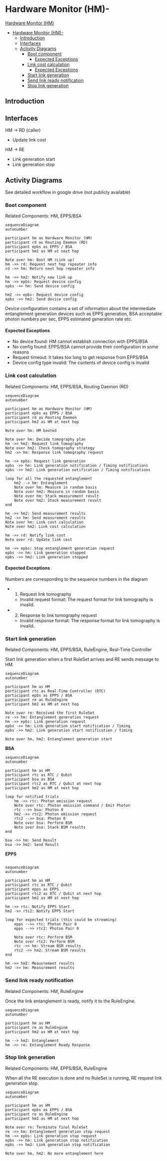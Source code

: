 # Hardware Monitor (HM)- 
[Hardware Monitor (HM)](#hardware-monitor-hm)
- [Hardware Monitor (HM)-](#hardware-monitor-hm-)
  - [Introduction](#introduction)
  - [Interfaces](#interfaces)
  - [Activity Diagrams](#activity-diagrams)
    - [Boot component](#boot-component)
      - [Expected Exceptions](#expected-exceptions)
    - [Link cost calculation](#link-cost-calculation)
      - [Expected Exceptions](#expected-exceptions-1)
    - [Start link generation](#start-link-generation)
    - [Send link ready notification](#send-link-ready-notification)
    - [Stop link generation](#stop-link-generation)

## Introduction

## Interfaces
HM -> RD (caller)
- Update link cost

HM -> RE
- Link generation start
- Link generation stop

## Activity Diagrams
See detailed workflow in google drive (not publicly available)

### Boot component
Related Components: HM, EPPS/BSA

```mermaid
sequenceDiagram
autonumber

participant hm as Hardware Monitor (HM)
participant rd as Routing Daemon (RD)
participant epbs as EPPS / BSA
participant hm2 as HM at next hop

Note over hm: Boot HM (Link up)
hm ->> rd: Request next hop repeater info
rd ->> hm: Return next hop repeater info

hm ->> hm2: Notify new link up
hm ->> epbs: Request device config
epbs ->> hm: Send device config

hm2 ->> epbs: Request device config
epbs ->> hm2: Send device config
```

Device configuration contains a set of information about the intermediate entanglement generation devices such as EPPS generation, BSA acceptable photon numbers per sec, EPPS estimated generation rate etc. 

#### Expected Exceptions
- No device found: HM cannot establish connection with EPPS/BSA
- No config found: EPPS/BSA cannot provide their configuration in some reasons
- Request timeout: It takes too long to get response from EPPS/BSA
- Device config type invalid: The contents of device config is invalid

### Link cost calculation
Related Components: HM, EPPS/BSA, Routing Daemon (RD)

```mermaid
sequenceDiagram
autonumber

participant hm as Hardware Monitor (HM)
participant epbs as EPPS / BSA
participant rd as Routing Daemon
participant hm2 as HM at next hop

Note over hm: HM booted

Note over hm: Decide tomography plan
hm ->> hm2: Request link tomography
Note over hm2: Check tomography strategy
hm2 ->> hm: Response link tomography request

hm ->> epbs: Request link generation
epbs ->> hm: Link generation notification / Timing notifications
epbs ->> hm2: Link generation notification / Timing notifications

loop for all the requested entanglement
    hm2 --> hm: Entanglement
    Note over hm: Measure in random basis
    Note over hm2: Measure in random basis
    Note over hm: Stack measurement result
    Note over hm2: Stack measurement result
end

hm ->> hm2: Send measurement results
hm2 ->> hm: Send measurement results
Note over hm: Link cost calculation
Note over hm2: Link cost calculation

hm ->> rd: Notify link cost
Note over rd: Update link cost

hm ->> epbs: Stop entanglement generation request
epbs ->> hm: Link generation stopped
epbs ->> hm2: Link generation stopped
```

#### Expected Exceptions
Numbers are corresponding to the sequence numbers in the diagram
- 1. Request link tomography
  - Invalid request format: The request format for link tomography is invalid.
- 2. Response to link tomography request
  - Invalid response format: The response format for link tomography is invalid.

### Start link generation 
Related Components: HM, EPPS/BSA, RuleEngine, Real-Time Controller

Start link generation when a first RuleSet arrives and RE sends message to HM.

```mermaid
sequenceDiagram
autonumber

participant hm as HM
participant rtc as Real-Time Controller (RTC)
participant epbs as EPPS / BSA
participant re as RuleEngine
participant hm2 as HM at next hop

Note over re: Received the first RuleSet
re ->> hm: Entanglement generation request
hm ->> epbs: Link generation request
epbs ->> hm: Link generation start notification / Timing
epbs ->> hm2: Link generation start notification / Timing

Note over hm, hm2: Entanglement generation start
```

**BSA**
```mermaid
sequenceDiagram
autonumber

participant hm as HM
participant rtc as RTC / Qubit
participant bsa as BSA
participant rtc2 as RTC / Qubit at next hop
participant hm2 as HM at next hop

loop for notified trials
    hm ->> rtc: Photon emission request
    Note over rtc: Photon emission command / Emit Photon
    rtc -->> bsa: Photon 0
    hm2 ->> rtc2: Photon emission request
    rtc2 -->> bsa: Photon 0
    Note over bsa: Perform BSM
    Note over bsa: Stack BSM results
end

bsa ->> hm: Send Result
bsa ->> hm2: Send Result

```

**EPPS**
```mermaid

sequenceDiagram
autonumber

participant hm as HM
participant rtc as RTC / Qubit
participant epps as EPPS
participant rtc2 as RTC / Qubit at next hop
participant hm2 as HM at next hop

hm ->> rtc: Notify EPPS Start
hm2 ->> rtc2: Notify EPPS Start

loop for expected trials (this could be streaming)
    epps -->> rtc: Photon Pair 0
    epps -->> rtc2: Photon Pair 0

    Note over rtc: Perform BSM
    Note over rtc2: Perform BSM
    rtc ->> hm: Stream BSM results
    rtc2 ->> hm2: Stream BSM results
end 

hm ->> hm2: Meausrement results
hm2 ->> hm: Measurement results
```


### Send link ready notification
Related Components: HM, RuleEngine

Once the link entanglement is ready, notify it to the RuleEngine.

```mermaid
sequenceDiagram
autonumber

participant hm as HM
participant re as RuleEngine
participant hm2 as HM at next hop

hm --> hm2: Entanglement
hm ->> re: Entanglement Ready Response
```

### Stop link generation
Related Components: HM, EPPS/BSA, RuleEngine

When all the RE execution is done and no RuleSet is running, RE request link generation stop.

```mermaid
sequenceDiagram
autonumber

participant hm as HM
participant epbs as EPPS / BSA
participant re as RuleEngine
participant hm2 as HM at next hop

Note over re: Terminate final RuleSet
re ->> hm: Entanglement generation stop request
hm ->> epbs: Link generation stop request
epbs ->> hm: Link generation stop notification
epbs ->> hm2: Link generation stop notification

Note over hm, hm2: No more entanglement here
```
